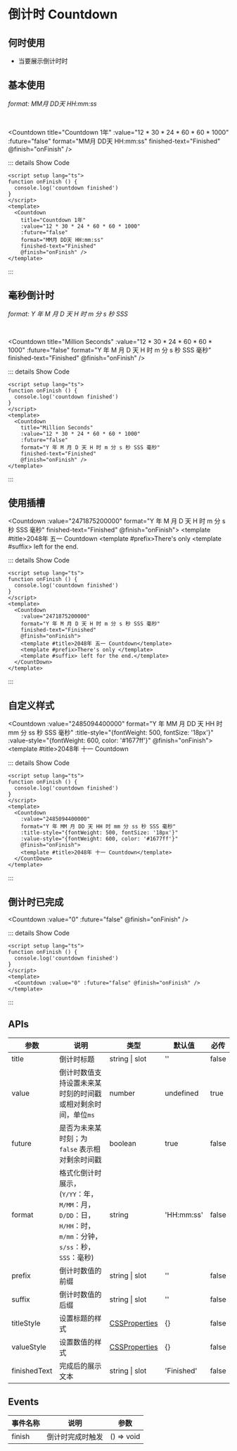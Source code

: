 # 倒计时 Countdown

<BackTop />
<Watermark fullscreen content="Vue Amazing UI" />

## 何时使用

- 当要展示倒计时时

<script setup lang="ts">
function onFinish () {
  console.log('countdown finished')
}
</script>

## 基本使用

*format: MM月 DD天 HH:mm:ss*

<br/>

<Countdown
  title="Countdown 1年"
  :value="12 * 30 * 24 * 60 * 60 * 1000"
  :future="false"
  format="MM月 DD天 HH:mm:ss"
  finished-text="Finished"
  @finish="onFinish" />

::: details Show Code

```vue
<script setup lang="ts">
function onFinish () {
  console.log('countdown finished')
}
</script>
<template>
  <Countdown
    title="Countdown 1年"
    :value="12 * 30 * 24 * 60 * 60 * 1000"
    :future="false"
    format="MM月 DD天 HH:mm:ss"
    finished-text="Finished"
    @finish="onFinish" />
</template>
```

:::

## 毫秒倒计时

*format: Y 年 M 月 D 天 H 时 m 分 s 秒 SSS*

<br/>

<Countdown
  title="Million Seconds"
  :value="12 * 30 * 24 * 60 * 60 * 1000"
  :future="false"
  format="Y 年 M 月 D 天 H 时 m 分 s 秒 SSS 毫秒"
  finished-text="Finished"
  @finish="onFinish" />

::: details Show Code

```vue
<script setup lang="ts">
function onFinish () {
  console.log('countdown finished')
}
</script>
<template>
  <Countdown
    title="Million Seconds"
    :value="12 * 30 * 24 * 60 * 60 * 1000"
    :future="false"
    format="Y 年 M 月 D 天 H 时 m 分 s 秒 SSS 毫秒"
    finished-text="Finished"
    @finish="onFinish" />
</template>
```

:::

## 使用插槽

<Countdown
  :value="2471875200000"
  format="Y 年 M 月 D 天 H 时 m 分 s 秒 SSS 毫秒"
  finished-text="Finished"
  @finish="onFinish">
  <template #title>2048年 五一 Countdown</template>
  <template #prefix>There's only </template>
  <template #suffix> left for the end.</template>
</CountDown>

::: details Show Code

```vue
<script setup lang="ts">
function onFinish () {
  console.log('countdown finished')
}
</script>
<template>
  <Countdown
    :value="2471875200000"
    format="Y 年 M 月 D 天 H 时 m 分 s 秒 SSS 毫秒"
    finished-text="Finished"
    @finish="onFinish">
    <template #title>2048年 五一 Countdown</template>
    <template #prefix>There's only </template>
    <template #suffix> left for the end.</template>
  </CountDown>
</template>
```

:::

## 自定义样式

<Countdown
  :value="2485094400000"
  format="Y 年 MM 月 DD 天 HH 时 mm 分 ss 秒 SSS 毫秒"
  :title-style="{fontWeight: 500, fontSize: '18px'}"
  :value-style="{fontWeight: 600, color: '#1677ff'}"
  @finish="onFinish">
  <template #title>2048年 十一 Countdown</template>
</CountDown>

::: details Show Code

```vue
<script setup lang="ts">
function onFinish () {
  console.log('countdown finished')
}
</script>
<template>
  <Countdown
    :value="2485094400000"
    format="Y 年 MM 月 DD 天 HH 时 mm 分 ss 秒 SSS 毫秒"
    :title-style="{fontWeight: 500, fontSize: '18px'}"
    :value-style="{fontWeight: 600, color: '#1677ff'}"
    @finish="onFinish">
    <template #title>2048年 十一 Countdown</template>
  </CountDown>
</template>
```

:::

## 倒计时已完成

<Countdown :value="0" :future="false" @finish="onFinish" />

::: details Show Code

```vue
<script setup lang="ts">
function onFinish () {
  console.log('countdown finished')
}
</script>
<template>
  <Countdown :value="0" :future="false" @finish="onFinish" />
</template>
```

:::

## APIs

参数 | 说明 | 类型 | 默认值 | 必传
-- | -- | -- | -- | --
title | 倒计时标题 | string &#124; slot | '' | false
value | 倒计时数值支持设置未来某时刻的时间戳或相对剩余时间，单位`ms` | number | undefined | true
future | 是否为未来某时刻；为 `false` 表示相对剩余时间戳 | boolean | true| false
format | 格式化倒计时展示，(`Y/YY`：年，`M/MM`：月，`D/DD`：日，`H/HH`：时，`m/mm`：分钟，`s/ss`：秒，`SSS`：毫秒) | string | 'HH:mm:ss' | false
prefix | 倒计时数值的前缀 | string &#124; slot | '' | false
suffix | 倒计时数值的后缀 | string &#124; slot | '' | false
titleStyle | 设置标题的样式 | [CSSProperties](https://cn.vuejs.org/api/utility-types.html#cssproperties) | {} | false
valueStyle | 设置数值的样式 | [CSSProperties](https://cn.vuejs.org/api/utility-types.html#cssproperties) | {} | false
finishedText | 完成后的展示文本 | string &#124; slot | 'Finished' | false

## Events

事件名称 | 说明 | 参数
-- | -- | --
finish | 倒计时完成时触发 | () => void
